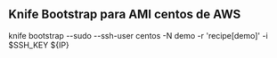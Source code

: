 ## Knife Bootstrap para AMI centos de AWS
knife bootstrap --sudo --ssh-user centos -N demo -r 'recipe[demo]' -i $SSH_KEY ${IP}
